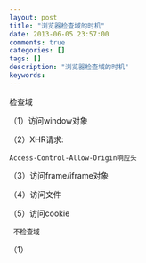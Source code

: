 ```yaml
---
layout: post
title: "浏览器检查域的时机"
date: 2013-06-05 23:57:00 
comments: true
categories: []
tags: []
description: "浏览器检查域的时机"
keywords: 
---
```



 
  
   检查域
  
 
 
  
   （1）访问window对象
  
 
 
  
   （2）XHR请求:
   
    Access-Control-Allow-Origin响应头
   
  
 
 
  
   （3）访问frame/iframe对象
  
 
 
  
   （4）访问文件
  
 
 
  
   （5）访问cookie
   
    
     不检查域
    
   
  
 
 
  
   （1）<script>;
  
 
 
  
   （2）  css
  
 
 
  
   （3）<img>;
  
 
 
  
   （4）<video>;和<audio>;
  
 
 
  
   （5）插件<object>;，<embed>;和<applet>;
  
 
 
  
   （6）@font-face
  
 
 
  
   （7）<frame>;和<iframe>;
  
 
 
  
   
    
     
     
    
   
  
 
 
  
  
 
 
  
  
 
 
  
   存取瀏覽頁面，也就是DOM中的Window物件
  
 
 
  
   透過XmlHttpRequest發送URLs
  
 
 
  
   存取frame或iframe
  
 
 
  
   存取文件內容，包含文件中的內嵌的物件
  
 
 
  
   存取cookies
  
 
 
  
   然而，上述的檢查並未包含在HTML頁面中的連結來源，如：圖片連結、外部CSS連結，及外部scripts連結，唯一會檢查的就是透過XmlHttpRequest方法存取外部文件的時候。
  
 
 
  
   
    https://developer.mozilla.org/en-US/docs/Web/JavaScript/Same_origin_policy_for_JavaScript?redirectlocale=en-US&redirectslug=JavaScript%2FSame_origin_policy_for_JavaScript
   
   
   
  
 
 
  
   
    https://developer.mozilla.org/en-US/docs/HTTP/Access_control_CORS
   
  
  
  
 


